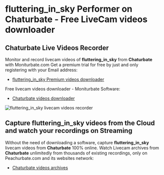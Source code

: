 # fluttering_in_sky Performer on Chaturbate - Free LiveCam videos downloader

## Chaturbate Live Videos Recorder

Monitor and record livecam videos of **fluttering_in_sky** from **Chaturbate** with Moniturbate.com
Get a premium trial for free by just and only registering with your Email address:
* [fluttering_in_sky Premium videos downloader](https://moniturbate.com/request-demo-licence-key.html)

Free livecam videos downloader - Moniturbate Software:
* [Chaturbate videos downloader](https://moniturbate.com/moniturbate-download-software.html)

![fluttering_in_sky livecam videos recorder](https://peachurnet.com/templates/moniturbate-software.png)


## Capture fluttering_in_sky videos from the Cloud and watch your recordings on Streaming

Without the need of downloading a software, capture **fluttering_in_sky** livecam videos from **Chaturbate** 100% online.
Watch Livecam archives from **Chaturbate** unlimitedly from thousands of existing recordings, only on Peachurbate.com and its websites network:
* [Chaturbate videos archives](https://peachurnet.com/)